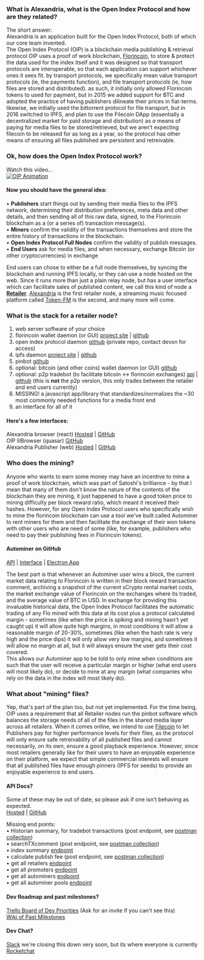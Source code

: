 ### What is Alexandria, what is the Open Index Protocol and how are they related?  
The short answer:  
Alexandria is an application built for the Open Index Protocol, both of which our core team invented.  
The Open Index Protocol (OIP) is a blockchain media publishing & retrieval protocol
OIP uses a proof of work blockchain, [Florincoin](florincoin.org), to store & protect the data used for the index itself and it was designed so that transport protocols are interoperable, so that each application can support whichever ones it sees fit. by transport protocols, we specifically mean value transport protocols (ie, the payments function), and file transport protocols (ie, how files are stored and distributed). as such, it initially only allowed Florincoin tokens to used for payment, but in 2015 we added support for BTC and adopted the practice of having publishers dilineate their prices in fiat-terms. likewise, we initially used the bittorrent protocol for file transport, but in 2016 switched to IPFS, and plan to use the Filecoin DApp (essentially a decentralized market for paid storage and distribution) as *a* means of paying for media files to be stored/retrieved, but we aren’t expecting filecoin to be released for as long as a year, so the protocol has other means of ensuring all files published are persistent and retreivable.

### Ok, how does the Open Index Protocol work?
Watch this video...  
[![OIP Animation](https://gateway.ipfs.io/ipfs/Qmcv5uGL2wckxLsLyfW4PoiRoLuECe6ihTsNHGt67aQB4D/previewimage.png)](https://alexandria.io/browser/player/82135e)  

#### Now you should have the general idea:  
• **Publishers** start things out by sending their media files to the IPFS network, determining their distribution preferences, meta data and other details, and then sending all of this raw data, signed, to the Florincoin blockchain as a (or a series of) transaction message(s).  
• **Miners** confirm the validity of the transactions themselves and store the entire history of transactions in the blockchain.  
• **Open Index Protocol Full Nodes** confirm the validity of publish messages.  
• **End Users** ask for media files, and when necessary, exchange Bitcoin (or other cryptocurrencies) in exchange  

End users can chose to either be a full node themselves, by syncing the blockchain and running IPFS locally, or they can use a node hosted on the web. Since it runs more than just a plain relay node, but has a user interface which can facilitate sales of published content, we call this kind of node a [**Retailer**](https://api.alexandria.io/alexandria/v2/retailer/get/all). [Alexandria](https://alexandria.io/browser/) is the first retailer node, a streaming music focused platform called [Token-FM](https://token.fm/) is the second, and many more will come.  

### What is the stack for a retailer node?  
1. web server software of your choice
2. florincoin wallet daemon (or GUI) [project site](http://florincoin.org/) | [github](https://github.com/florincoin/florincoin)
3. open index protocol daemon [github](https://github.com/dloa/libraryd) (private repo, contact devon for access)
4. ipfs daemon [project site](https://ipfs.io/) | [github](https://github.com/ipfs)
5. pinbot [github](https://github.com/oipwg/pinbototron)
6. optional: bitcoin (and other coins) wallet daemon (or GUI) [github](https://github.com/bitcoin)
7. optional: p2p tradebot (to facilitate bitcoin <-> florincoin exchanges) [api](https://api.alexandria.io/docs/#tradebot) | [github](https://github.com/oipwg/oip-tradebot) (this is **not** the p2p version, this only trades between the retailer and end users currently)
8. MISSING! a javascript app/library that standardizes/normalizes the ~30 most commonly needed functions for a media front end
9. an interface for all of it

#### Here's a few interfaces:
Alexandria browser (react) [Hosted](https://alexandria.io/browser/) | [GitHub](https://github.com/dloa/browser-react)  
OIP lilBrowser (quasar) [GitHub](https://github.com/bitspill/lilbrowser)  
Alexandria Publisher (web) [Hosted](https://alexandria.io/publisher/) | [GitHub](https://github.com/dloa/publisher-web)  


### Who does the mining?
Anyone who wants to earn some money may have an incentive to mine a proof of work blockchain, which was part of Satoshi's brilliance - by that I mean that many of them don't know the nature of the contents of the blockchain they are mining, it just happened to have a good token price to mining difficulty per block reward ratio, which meant it received their hashes. However, for any Open Index Protocol users who specifically wish to mine the florincoin blockchain can use a tool we've built called Autominer to rent miners for them and then facilitate the exchange of their won tokens with other users who are need of some (like, for example, publishers who need to pay their publishing fees in Florincoin tokens).

#### Autominer on GitHub
[API](https://github.com/oipwg/autominer-api) | [Interface](https://github.com/oipwg/autominer-frontend) | [Electron App](https://github.com/oipwg/autominer-app)

The best part is that whenever an Autominer user wins a block, the current market data relating to Florincoin is written in their block reward transaction comment, archiving a snapshot of the current sCrypto rental market costs, the market exchange value of Florincoin on the exchanges where its traded, and the average value of BTC in USD. In exchange for providing this invaluable historical data, the Open Index Protocol facilitates the automatic trading of any Flo mined with this data at its cost plus a protocol calculated margin - sometimes (like when the price is spiking and mining hasn't yet caught up) it will allow quite high margins, in most conditions it will allow a reasonable margin of 20-30%, sometimes (like when the hash rate is very high and the price dips) it will only allow very low margins, and sometimes it will allow no margin at all, but it will always ensure the user gets their cost covered.  
This allows our Autominer app to be told to only mine when conditions are such that the user will receive a particular margin or higher (what end users will most likely do), or decide to mine at any margin (what companies who rely on the data in the index will most likely do).  

### What about "mining" files?
Yep, that's part of the plan too, but not yet implemented. For the time being, OIP uses a requirement that all Retailer nodes run the pinbot software which balances the storage needs of all of the files in the shared media layer across all retailers. When it comes online, we intend to use [Filecoin](http://filecoin.io/) to let Publishers pay for higher performance levels for their files, as the protocol will only ensure safe retreivability of all published files and cannot necessarily, on its own, ensure a good playback experience. However, since most retailers generally like for their users to have an enjoyable experience on their platform, we expect that simple commercial interests will ensure that all published files have enough pinners (IPFS for seeds) to provide an enjoyable experience to end users.  

#### API Docs?
Some of these may be out of date, so please ask if one isn't behaving as expected.   
[Hosted](https://api.alexandria.io/docs/) | [GitHub](https://github.com/dloa/slate)  

Missing end points:  
• Historian summary, for tradebot transactions (post endpoint, see [postman collection](https://github.com/dloa/alexandria-docs/blob/master/OIP.postman_collection.json.zip?raw=true))  
• searchTXcomment (post endpoint, see [postman collection](https://github.com/dloa/alexandria-docs/blob/master/OIP.postman_collection.json.zip?raw=true))  
• index summary [endpoint](https://api.alexandria.io/alexandria/v2/info)  
• calculate publish fee (post endpoint, see [postman collection](https://github.com/dloa/alexandria-docs/blob/master/OIP.postman_collection.json.zip?raw=true))  
• get all retailers [endpoint](https://api.alexandria.io/alexandria/v2/retailer/get/all)  
• get all promoters [endpoint](https://api.alexandria.io/alexandria/v2/promoter/get/all)  
• get all autominers [endpoint](https://api.alexandria.io/alexandria/v2/autominer/get/all)  
• get all autominer pools [endpoint](https://api.alexandria.io/alexandria/v2/autominerpool/get/all)

#### Dev Roadmap and past milestones?
[Trello Board of Dev Priorities](https://trello.com/b/2178eVZH/next-release-v080) (Ask for an invite if you can't see this)  
[Wiki of Past Milestones](https://github.com/oipwg/wiki/wiki/Milestones-and-Roadmap)

#### Dev Chat?
[Slack](dloaslack.bitspill.net) we're closing this down very soon, but its where everyone is currently  
[Rocketchat](https://chat.alexandria.io/channel/general)
